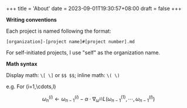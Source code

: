 +++
title = 'About'
date = 2023-09-01T19:30:57+08:00
draft = false
+++


**Writing conventions**

Each project is named following the format:

```
[organization]-[project name]#[project number].md
```

For self-initiated projects, I use "self" as the organization name.

**Math syntax**

Display math: `\[ \]` or `$$ $$`; inline math: `\( \)`

e.g. For \(i=1,\cdots,l\)

$$
\omega^{(i)}_n\leftarrow \omega^{(i)}_{n-1}-\alpha\cdot \nabla_{\omega^{(i)}}L(\omega^{(1)}_{n-1},\cdots,\omega^{(l)}_{n-1})
$$